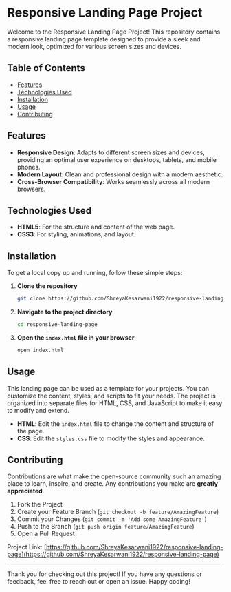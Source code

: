 # Responsive Landing Page Project

Welcome to the Responsive Landing Page Project! This repository contains a responsive landing page template designed to provide a sleek and modern look, optimized for various screen sizes and devices.

## Table of Contents

- [Features](#features)
- [Technologies Used](#technologies-used)
- [Installation](#installation)
- [Usage](#usage)
- [Contributing](#contributing)

## Features

- **Responsive Design**: Adapts to different screen sizes and devices, providing an optimal user experience on desktops, tablets, and mobile phones.
- **Modern Layout**: Clean and professional design with a modern aesthetic.
- **Cross-Browser Compatibility**: Works seamlessly across all modern browsers.

## Technologies Used

- **HTML5**: For the structure and content of the web page.
- **CSS3**: For styling, animations, and layout.

## Installation

To get a local copy up and running, follow these simple steps:

1. **Clone the repository**
    ```sh
    git clone https://github.com/ShreyaKesarwani1922/responsive-landing-page.git
    ```

2. **Navigate to the project directory**
    ```sh
    cd responsive-landing-page
    ```

3. **Open the `index.html` file in your browser**
    ```sh
    open index.html
    ```

## Usage

This landing page can be used as a template for your projects. You can customize the content, styles, and scripts to fit your needs. The project is organized into separate files for HTML, CSS, and JavaScript to make it easy to modify and extend.

- **HTML**: Edit the `index.html` file to change the content and structure of the page.
- **CSS**: Edit the `styles.css` file to modify the styles and appearance.

## Contributing

Contributions are what make the open-source community such an amazing place to learn, inspire, and create. Any contributions you make are **greatly appreciated**.

1. Fork the Project
2. Create your Feature Branch (`git checkout -b feature/AmazingFeature`)
3. Commit your Changes (`git commit -m 'Add some AmazingFeature'`)
4. Push to the Branch (`git push origin feature/AmazingFeature`)
5. Open a Pull Request


Project Link: [https://github.com/ShreyaKesarwani1922/responsive-landing-page](https://github.com/ShreyaKesarwani1922/responsive-landing-page)

---

Thank you for checking out this project! If you have any questions or feedback, feel free to reach out or open an issue. Happy coding!